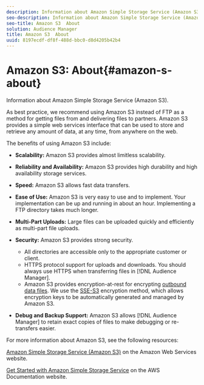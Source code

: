 ```yaml
---
description: Information about Amazon Simple Storage Service (Amazon S3).
seo-description: Information about Amazon Simple Storage Service (Amazon S3).
seo-title: Amazon S3  About
solution: Audience Manager
title: Amazon S3  About
uuid: 8197ecdf-df8f-488d-bbc0-d8d4205b42b4
---
```


# Amazon S3: About{#amazon-s-about}

Information about Amazon Simple Storage Service (Amazon S3).

As best practice, we recommend using Amazon S3 instead of FTP as a method for getting files from and delivering files to partners. Amazon S3 provides a simple web services interface that can be used to store and retrieve any amount of data, at any time, from anywhere on the web.

The benefits of using Amazon S3 include:

* **Scalability:** Amazon S3 provides almost limitless scalability. 
* **Reliability and Availability:** Amazon S3 provides high durability and high availability storage services. 
* **Speed:** Amazon S3 allows fast data transfers. 
* **Ease of Use:** Amazon S3 is very easy to use and to implement. Your implementation can be up and running in about an hour. Implementing a FTP directory takes much longer. 
* **Multi-Part Uploads:** Large files can be uploaded quickly and efficiently as multi-part file uploads. 
* **Security:** Amazon S3 provides strong security.

    * All directories are accessible only to the appropriate customer or client. 
    * HTTPS protocol support for uploads and downloads. You should always use HTTPS when transferring files in [!DNL Audience Manager]. 
    * Amazon S3 provides encryption-at-rest for encrypting [outbound data files](../c-integration/receiving-audience-data/batch-outbound-transfers/outbound-file-name-contents.md). We use the [SSE-S3](https://docs.aws.amazon.com/AmazonS3/latest/dev/serv-side-encryption.html) encryption method, which allows encryption keys to be automatically generated and managed by Amazon S3.

* **Debug and Backup Support:** Amazon S3 allows [!DNL Audience Manager] to retain exact copies of files to make debugging or re-transfers easier.

For more information about Amazon S3, see the following resources:

[Amazon Simple Storage Service (Amazon S3)](https://aws.amazon.com/s3/) on the Amazon Web Services website.

[Get Started with Amazon Simple Storage Service](https://docs.aws.amazon.com/AmazonS3/latest/gsg/GetStartedWithS3.html) on the AWS Documentation website. 
